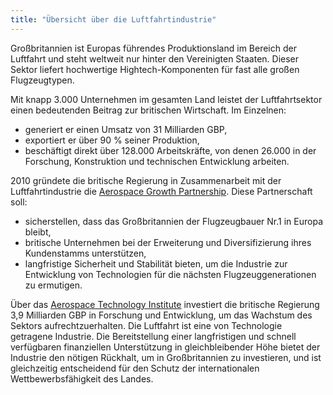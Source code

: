 ```yaml
---
title: "Übersicht über die Luftfahrtindustrie"
---
```


Großbritannien ist Europas führendes Produktionsland im Bereich der Luftfahrt und steht weltweit nur hinter den Vereinigten Staaten. Dieser Sektor liefert hochwertige Hightech-Komponenten für fast alle großen Flugzeugtypen.

Mit knapp 3.000 Unternehmen im gesamten Land leistet der Luftfahrtsektor einen bedeutenden Beitrag zur britischen Wirtschaft. Im Einzelnen:    

- generiert er einen Umsatz von 31 Milliarden GBP,
- exportiert er über 90 % seiner Produktion, 
- beschäftigt direkt über 128.000 Arbeitskräfte, von denen 26.000 in der Forschung, Konstruktion und technischen Entwicklung arbeiten.

2010 gründete die britische Regierung in Zusammenarbeit mit der Luftfahrtindustrie die [Aerospace Growth Partnership](http://www.theagp.aero/). Diese Partnerschaft soll:

- sicherstellen, dass das Großbritannien der Flugzeugbauer Nr.1 in Europa bleibt,
- britische Unternehmen bei der Erweiterung und Diversifizierung ihres Kundenstamms unterstützen,
- langfristige Sicherheit und Stabilität bieten, um die Industrie zur Entwicklung von Technologien für die nächsten Flugzeuggenerationen zu ermutigen.

Über das [Aerospace Technology Institute](http://www.ati.org.uk/) investiert die britische Regierung 3,9 Milliarden GBP in Forschung und Entwicklung, um das Wachstum des Sektors aufrechtzuerhalten. Die Luftfahrt ist eine von Technologie getragene Industrie. Die Bereitstellung einer langfristigen und schnell verfügbaren finanziellen Unterstützung in gleichbleibender Höhe bietet der Industrie den nötigen Rückhalt, um in Großbritannien  zu investieren, und ist gleichzeitig entscheidend für den Schutz der internationalen Wettbewerbsfähigkeit des Landes.
